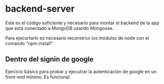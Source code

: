 # backend-server

Este es el código suficiente y necesario para montar el backend  de la app
que está conectado a MongoDB usando Mongoose.

Para ejecurtarlo es necesario reconstriur los módulos de node con el comando "npm install"

## Dentro del signin de google
Ejercicio básico para probar y ejecutrar la autenticación de google en un front-end mínimo.
Es funcional.